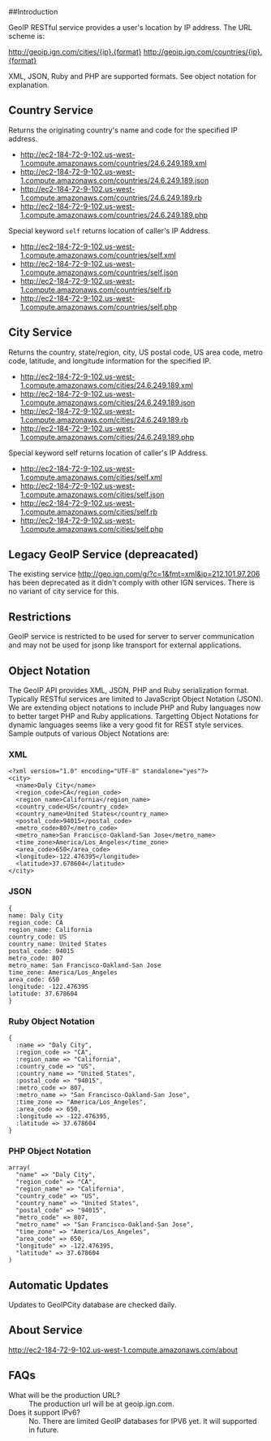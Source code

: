 ##Introduction

GeoIP RESTful service provides a user's location by IP address. The URL scheme is:

http://geoip.ign.com/cities/{ip}.{format}
http://geoip.ign.com/countries/{ip}.{format}

XML, JSON, Ruby and PHP are supported formats. See object notation for explanation.


## Country Service

Returns the originating country's name and code for the specified IP address.

* http://ec2-184-72-9-102.us-west-1.compute.amazonaws.com/countries/24.6.249.189.xml
* http://ec2-184-72-9-102.us-west-1.compute.amazonaws.com/countries/24.6.249.189.json
* http://ec2-184-72-9-102.us-west-1.compute.amazonaws.com/countries/24.6.249.189.rb
* http://ec2-184-72-9-102.us-west-1.compute.amazonaws.com/countries/24.6.249.189.php

Special keyword `self` returns location of caller's IP Address.

* http://ec2-184-72-9-102.us-west-1.compute.amazonaws.com/countries/self.xml
* http://ec2-184-72-9-102.us-west-1.compute.amazonaws.com/countries/self.json
* http://ec2-184-72-9-102.us-west-1.compute.amazonaws.com/countries/self.rb
* http://ec2-184-72-9-102.us-west-1.compute.amazonaws.com/countries/self.php

## City Service
Returns the country, state/region, city, US postal code, US area code, metro code, latitude, and longitude                information for the specified IP.


* http://ec2-184-72-9-102.us-west-1.compute.amazonaws.com/cities/24.6.249.189.xml
* http://ec2-184-72-9-102.us-west-1.compute.amazonaws.com/cities/24.6.249.189.json
* http://ec2-184-72-9-102.us-west-1.compute.amazonaws.com/cities/24.6.249.189.rb
* http://ec2-184-72-9-102.us-west-1.compute.amazonaws.com/cities/24.6.249.189.php

Special keyword self returns location of caller's IP Address.

* http://ec2-184-72-9-102.us-west-1.compute.amazonaws.com/cities/self.xml
* http://ec2-184-72-9-102.us-west-1.compute.amazonaws.com/cities/self.json
* http://ec2-184-72-9-102.us-west-1.compute.amazonaws.com/cities/self.rb
* http://ec2-184-72-9-102.us-west-1.compute.amazonaws.com/cities/self.php

## Legacy GeoIP Service (depreacated)

The existing service http://geo.ign.com/g/?c=1&fmt=xml&ip=212.101.97.206 has been deprecated as it didn't comply with other IGN services. There is no variant of city service for this.

## Restrictions

GeoIP service is restricted to be used for server to server communication and may not be used for jsonp like transport for external applications.

## Object Notation

The GeoIP API provides XML, JSON, PHP and Ruby serialization format. Typically RESTful services are limited to JavaScript Object Notation (JSON). We are extending object notations to include PHP and Ruby languages now to better target PHP and Ruby applications. Targetting Object Notations for dynamic languages seems like a very good fit for REST style services. Sample outputs of various Object Notations are:


### XML

    <?xml version="1.0" encoding="UTF-8" standalone="yes"?>
    <city>
      <name>Daly City</name>
      <region_code>CA</region_code>
      <region_name>California</region_name>
      <country_code>US</country_code>
      <country_name>United States</country_name>
      <postal_code>94015</postal_code>
      <metro_code>807</metro_code>
      <metro_name>San Francisco-Oakland-San Jose</metro_name>
      <time_zone>America/Los_Angeles</time_zone>
      <area_code>650</area_code>
      <longitude>-122.476395</longitude>
      <latitude>37.678604</latitude>
    </city>
      
### JSON

    {
    name: Daly City
    region_code: CA
    region_name: California
    country_code: US
    country_name: United States
    postal_code: 94015
    metro_code: 807
    metro_name: San Francisco-Oakland-San Jose
    time_zone: America/Los_Angeles
    area_code: 650
    longitude: -122.476395
    latitude: 37.678604
    }
       
### Ruby Object Notation
    {
      :name => "Daly City",
      :region_code => "CA",
      :region_name => "California",
      :country_code => "US",
      :country_name => "United States",
      :postal_code => "94015",
      :metro_code => 807,
      :metro_name => "San Francisco-Oakland-San Jose",
      :time_zone => "America/Los_Angeles",
      :area_code => 650,
      :longitude => -122.476395,
      :latitude => 37.678604
    }
      

### PHP Object Notation
    array(
      "name" => "Daly City",
      "region_code" => "CA",
      "region_name" => "California",
      "country_code" => "US",
      "country_name" => "United States",
      "postal_code" => "94015",
      "metro_code" => 807,
      "metro_name" => "San Francisco-Oakland-San Jose",
      "time_zone" => "America/Los_Angeles",
      "area_code" => 650,
      "longitude" => -122.476395,
      "latitude" => 37.678604
    )
    
## Automatic Updates

Updates to GeoIPCity database are checked daily.


## About Service

http://ec2-184-72-9-102.us-west-1.compute.amazonaws.com/about  

## FAQs
<dl>
	<dt>What will be the production URL?</dt>
	<dd>The production url will be at geoip.ign.com.</dd>
	<dt>Does it support IPv6?</dt>
	<dd>No. There are limited GeoIP databases for IPV6 yet. It will supported in future.</dd>
</dl>
